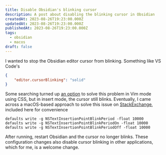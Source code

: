 ```yaml
---
title: Disable Obsidian's blinking cursor
description: A post about disabling the blinking cursor in Obsidian
createdAt: 2023-08-26T19:23:00.000Z
updatedAt: 2023-08-26T19:23:00.000Z
publishedAt: 2023-08-26T19:23:00.000Z
tags:
  - obsidian
  - macos
draft: false
---
```


I wanted to stop the Obsidian editor cursor from blinking.
Something like VS Code's

```json 
{
    "editor.cursorBlinking": "solid"
}
```

Some searching turned up [an option](https://forum.obsidian.md/t/allow-stopping-the-cursor-from-blinking/39819) to solve this problem in Vim mode using CSS, but in insert mode, the cursor still blinks.
Eventually, I came across a macOS-based approach to solve this issue on [StackExchange](https://superuser.com/a/1444563), included here for convenience

```text
defaults write -g NSTextInsertionPointBlinkPeriod -float 10000
defaults write -g NSTextInsertionPointBlinkPeriodOn -float 10000
defaults write -g NSTextInsertionPointBlinkPeriodOff -float 10000
```

After running, restart Obsidian and the cursor no longer blinks.
These configuration changes also disable cursor blinking in other applications, which for me, is a welcome change.
